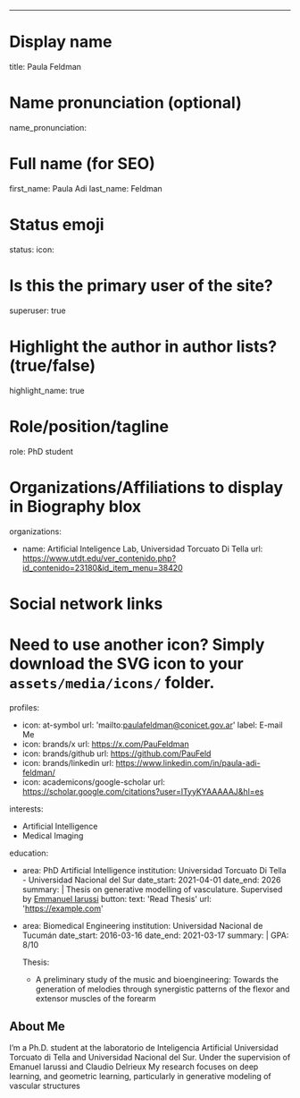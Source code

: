 ---
# Display name
title: Paula Feldman

# Name pronunciation (optional)
name_pronunciation: 

# Full name (for SEO)
first_name: Paula Adi
last_name: Feldman

# Status emoji
status:
  icon: 

# Is this the primary user of the site?
superuser: true

# Highlight the author in author lists? (true/false)
highlight_name: true

# Role/position/tagline
role: PhD student

# Organizations/Affiliations to display in Biography blox
organizations:
  - name: Artificial Inteligence Lab, Universidad Torcuato Di Tella
    url: https://www.utdt.edu/ver_contenido.php?id_contenido=23180&id_item_menu=38420

# Social network links
# Need to use another icon? Simply download the SVG icon to your `assets/media/icons/` folder.
profiles:
  - icon: at-symbol
    url: 'mailto:paulafeldman@conicet.gov.ar'
    label: E-mail Me
  - icon: brands/x
    url: https://x.com/PauFeldman
  - icon: brands/github
    url: https://github.com/PauFeld
  - icon: brands/linkedin
    url: https://www.linkedin.com/in/paula-adi-feldman/
  - icon: academicons/google-scholar
    url: https://scholar.google.com/citations?user=lTyyKYAAAAAJ&hl=es

interests:
  - Artificial Intelligence
  - Medical Imaging
 

education:
  - area: PhD Artificial Intelligence
    institution: Universidad Torcuato Di Tella - Universidad Nacional del Sur
    date_start: 2021-04-01
    date_end: 2026
    summary: |
      Thesis on generative modelling of vasculature. Supervised by [Emmanuel Iarussi](https://emmanueliarussi.github.io/#)
    button:
      text: 'Read Thesis'
      url: 'https://example.com'
  - area: Biomedical Engineering
    institution: Universidad Nacional de Tucumán
    date_start: 2016-03-16
    date_end: 2021-03-17
    summary: |
      GPA: 8/10
      
      Thesis: 
      - A preliminary study of the music and bioengineering: Towards the generation of melodies through synergistic patterns of the flexor and extensor muscles of the forearm


## About Me

I’m a Ph.D. student at the laboratorio de Inteligencia Artificial Universidad Torcuato di Tella and Universidad Nacional del Sur. Under the supervision of Emanuel Iarussi and Claudio Delrieux My research focuses on deep learning, and geometric learning, particularly in generative modeling of vascular structures